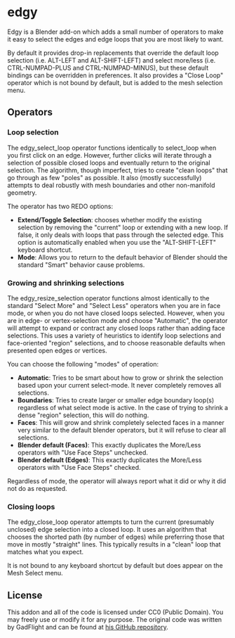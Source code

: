# edgy

Edgy is a Blender add-on which adds a small number of operators to make it easy to select the edges and edge loops that you are most likely to want.

By default it provides drop-in replacements that override the default loop selection (i.e. ALT-LEFT and ALT-SHIFT-LEFT) and select more/less (i.e. CTRL-NUMPAD-PLUS and CTRL-NUMPAD-MINUS), but these default bindings can be overridden in preferences. It also provides a "Close Loop" operator which is not bound by default, but is added to the mesh selection menu.

## Operators

### Loop selection
The edgy_select_loop operator functions identically to select_loop when you first click on an edge. However, further clicks will iterate through a selection of possible closed loops and eventually return to the original selection. The algorithm, though imperfect, tries to create "clean loops" that go through as few "poles" as possible. It also (mostly successfully) attempts to deal robustly with mesh boundaries and other non-manifold geometry.

The operator has two REDO options: 
 * **Extend/Toggle Selection**: chooses whether modify the existing selection by removing the "current" loop or extending with a new loop. If false, it only deals with loops that pass through the selected edge. This option is automatically enabled when you use the "ALT-SHIFT-LEFT" keyboard shortcut.
 * **Mode**: Allows you to return to the default behavior of Blender should the standard "Smart" behavior cause problems.

### Growing and shrinking selections
The edgy_resize_selection operator functions almost identically to the standard "Select More" and "Select Less" operators when you are in face mode, or when you do not have closed loops selected. However, when you are in edge- or vertex-selection mode and choose "Automatic", the operator will attempt to expand or contract any closed loops rather than adding face selections. This uses a variety of heuristics to identify loop selections and face-oriented "region" selections, and to choose reasonable defaults when presented open edges or vertices.

You can choose the following "modes" of operation:
* **Automatic**: Tries to be smart about how to grow or shrink the selection based upon your current select-mode. It never completely removes all selections.
* **Boundaries**: Tries to create larger or smaller edge boundary loop(s) regardless of what select mode is active. In the case of trying to shrink a dense "region" selection, this will do nothing.
* **Faces**: This will grow and shrink completely selected faces in a manner very similar to the default blender operators, but it will refuse to clear all selections.
* **Blender default (Faces)**: This exactly duplicates the More/Less operators with "Use Face Steps" unchecked.
* **Blender default (Edges)**: This exactly duplicates the More/Less operators with "Use Face Steps" checked.

Regardless of mode, the operator will always report what it did or why it did not do as requested.

### Closing loops
The edgy_close_loop operator attempts to turn the current (presumably unclosed) edge selection into a closed loop. It uses an algorithm that chooses the shorted path (by number of edges) while preferring those that move in mostly "straight" lines. This typically results in a "clean" loop that matches what you expect.

It is not bound to any keyboard shortcut by default but does appear on the Mesh Select menu.

## License
This addon and all of the code is licensed under CC0 (Public Domain). You may freely use or modify it for any purpose.
The original code was written by GadFlight and can be found at [his GitHub repository](https://github.com/GadFlight).
